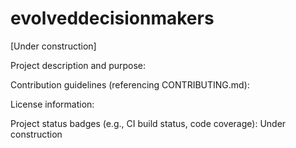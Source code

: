 # evolveddecisionmakers
[Under construction]

Project description and purpose:

Contribution guidelines (referencing CONTRIBUTING.md):

License information:

Project status badges (e.g., CI build status, code coverage):
  Under construction

